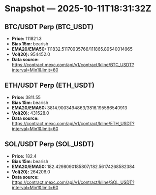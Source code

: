 # Snapshot — 2025-10-11T18:31:32Z

## BTC/USDT Perp (BTC_USDT)
- **Price:** 111821.3
- **Bias 15m:** bearish
- **EMA20/EMA50:** 111832.51170935766/111865.89540014965
- **Vol(20):** 954452.0
- **Data source:** https://contract.mexc.com/api/v1/contract/kline/BTC_USDT?interval=Min1&limit=60

## ETH/USDT Perp (ETH_USDT)
- **Price:** 3811.55
- **Bias 15m:** bearish
- **EMA20/EMA50:** 3814.9003494863/3816.195586540913
- **Vol(20):** 431528.0
- **Data source:** https://contract.mexc.com/api/v1/contract/kline/ETH_USDT?interval=Min1&limit=60

## SOL/USDT Perp (SOL_USDT)
- **Price:** 182.4
- **Bias 15m:** bearish
- **EMA20/EMA50:** 182.4298090185807/182.56174268582384
- **Vol(20):** 264206.0
- **Data source:** https://contract.mexc.com/api/v1/contract/kline/SOL_USDT?interval=Min1&limit=60

